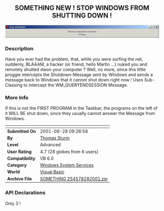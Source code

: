 ﻿<div align="center">

## SOMETHING NEW \! STOP WINDOWS FROM SHUTTING DOWN \!

<img src="PIC2001828333421905.jpg">
</div>

### Description

Have you ever had the problem, that, while you were surfing the net, suddenly, BLAAAM, a hacker (or friend, hello Martin ...) nuked you and remotely shutted dwon your computer ? Well, no more, since this little proggie intercepts the Shutdown-Message sent by Windows and sends a message back to Windows that it cannot shut down right now ! Uses Sub-Classing to intercept the WM_QUERYENDSESSION Message.
 
### More Info
 
If this is not the FIRST PROGRAM in the Taskbar, the programs on the left of it WILL BE shut down, since they usually cannot answer the Message from Windows.


<span>             |<span>
---                |---
**Submitted On**   |2001-08-28 09:26:58
**By**             |[Thomas Sturm](https://github.com/Planet-Source-Code/PSCIndex/blob/master/ByAuthor/thomas-sturm.md)
**Level**          |Advanced
**User Rating**    |4.7 (28 globes from 6 users)
**Compatibility**  |VB 6\.0
**Category**       |[Windows System Services](https://github.com/Planet-Source-Code/PSCIndex/blob/master/ByCategory/windows-system-services__1-35.md)
**World**          |[Visual Basic](https://github.com/Planet-Source-Code/PSCIndex/blob/master/ByWorld/visual-basic.md)
**Archive File**   |[SOMETHING 254578282001\.zip](https://github.com/Planet-Source-Code/thomas-sturm-something-new-stop-windows-from-shutting-down__1-26713/archive/master.zip)

### API Declarations

Only 3 !





